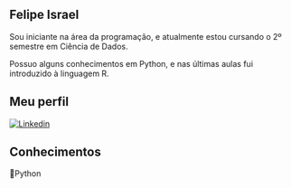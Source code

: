 ## Felipe Israel
Sou iniciante na área da programação, e atualmente estou cursando o 2º semestre em Ciência de Dados.

Possuo alguns conhecimentos em Python, e nas últimas aulas fui introduzido à linguagem R.

## Meu perfil
[![Linkedin](https://img.shields.io/badge/Linkedin-000?style=for-the-badge&logo=Linkedinb&logoColor=30A3DC)](https://www.linkedin.com/in/felipe-israel-dev/)

## Conhecimentos
🐍Python
